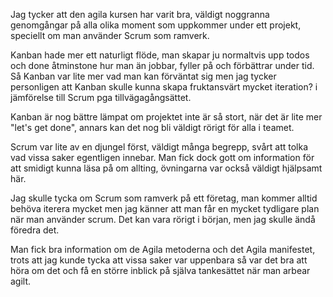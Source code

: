 Jag tycker att den agila kursen har varit bra, väldigt noggranna genomgångar på alla olika moment som uppkommer under ett projekt, speciellt om man använder Scrum som ramverk.

Kanban hade mer ett naturligt flöde, man skapar ju normaltvis upp todos och done åtminstone hur man än jobbar, fyller på och förbättrar under tid. Så Kanban var lite mer vad man kan förväntat sig men jag tycker personligen att Kanban skulle kunna skapa fruktansvärt mycket iteration? i jämförelse till Scrum pga tillvägagångsättet.

Kanban är nog bättre lämpat om projektet inte är så stort, när det är lite mer "let's get done", annars kan det nog bli väldigt rörigt för alla i teamet.


Scrum var lite av en djungel först, väldigt många begrepp, svårt att tolka vad vissa saker egentligen innebar. Man fick dock gott om information för att smidigt kunna läsa på om allting, övningarna var också väldigt hjälpsamt här.

Jag skulle tycka om Scrum som ramverk på ett företag, man kommer alltid behöva iterera mycket men jag känner att man får en mycket tydligare plan när man använder scrum. Det kan vara rörigt i början, men jag skulle ändå föredra det.


Man fick bra information om de Agila metoderna och det Agila manifestet, trots att jag kunde tycka att vissa saker var uppenbara så var det bra att höra om det och få en större inblick på själva tankesättet när man arbear agilt.
